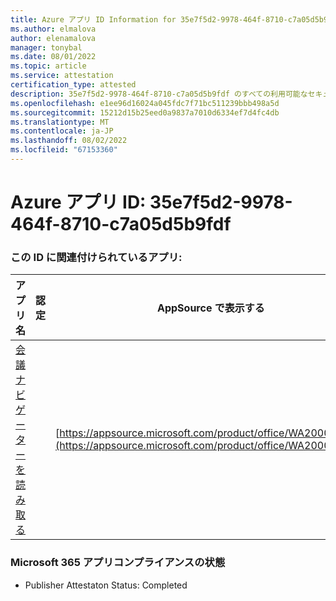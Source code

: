 ```yaml
---
title: Azure アプリ ID Information for 35e7f5d2-9978-464f-8710-c7a05d5b9fdf
ms.author: elmalova
author: elenamalova
manager: tonybal
ms.date: 08/01/2022
ms.topic: article
ms.service: attestation
certification_type: attested
description: 35e7f5d2-9978-464f-8710-c7a05d5b9fdf のすべての利用可能なセキュリティとコンプライアンス情報。
ms.openlocfilehash: e1ee96d16024a045fdc7f71bc511239bbb498a5d
ms.sourcegitcommit: 15212d15b25eed0a9837a7010d6334ef7d4fc4db
ms.translationtype: MT
ms.contentlocale: ja-JP
ms.lasthandoff: 08/02/2022
ms.locfileid: "67153360"
---
```

# <a name="azure-app-id-35e7f5d2-9978-464f-8710-c7a05d5b9fdf"></a>Azure アプリ ID: 35e7f5d2-9978-464f-8710-c7a05d5b9fdf


### <a name="apps-associated-with-this-id"></a>この ID に関連付けられているアプリ:
| **アプリ名** | **認定** | **AppSource で表示する** |
|--------------|---------------|-----------------------|
| [会議ナビゲーターを読み取る](../forward/WA200003896.md) |  | [https://appsource.microsoft.com/product/office/WA200003896](https://appsource.microsoft.com/product/office/WA200003896) |

### <a name="microsoft-365-app-compliance-status"></a>Microsoft 365 アプリコンプライアンスの状態
- Publisher Attestaton Status: Completed
